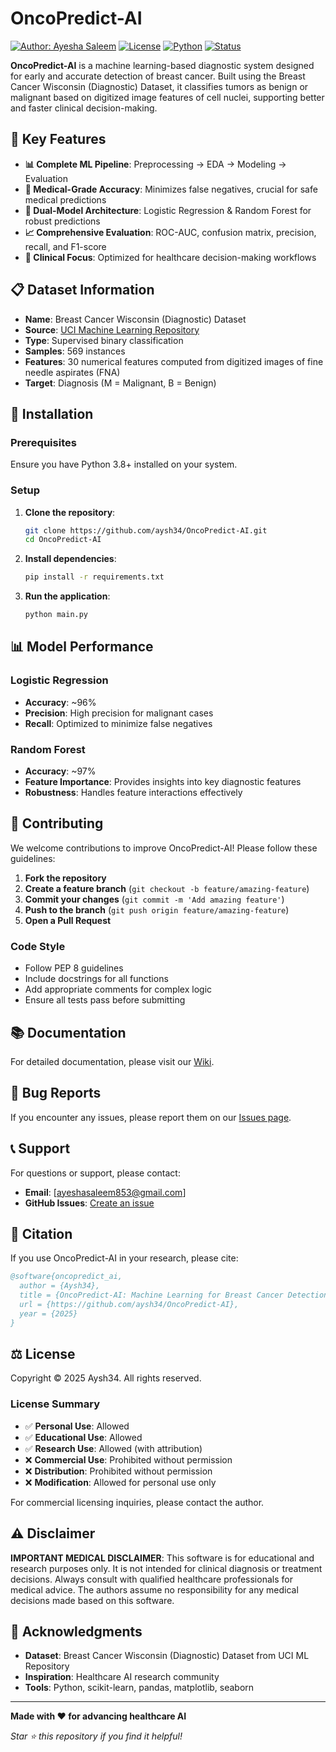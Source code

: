 # OncoPredict-AI

[![Author: Ayesha Saleem](https://img.shields.io/badge/Author-Ayesha%20Saleem-orange?style=flat-square&logo=github)](https://github.com/aysh34)
[![License](https://img.shields.io/badge/License-MIT-blue.svg)](LICENSE)
[![Python](https://img.shields.io/badge/Python-3.8+-green.svg)](https://python.org)
[![Status](https://img.shields.io/badge/Status-Active-success.svg)]()

**OncoPredict-AI** is a machine learning-based diagnostic system designed for early and accurate detection of breast cancer. Built using the Breast Cancer Wisconsin (Diagnostic) Dataset, it classifies tumors as benign or malignant based on digitized image features of cell nuclei, supporting better and faster clinical decision-making.

## 🚀 Key Features

- **📊 Complete ML Pipeline**: Preprocessing → EDA → Modeling → Evaluation
- **🧪 Medical-Grade Accuracy**: Minimizes false negatives, crucial for safe medical predictions
- **🤖 Dual-Model Architecture**: Logistic Regression & Random Forest for robust predictions
- **📈 Comprehensive Evaluation**: ROC-AUC, confusion matrix, precision, recall, and F1-score
- **🔬 Clinical Focus**: Optimized for healthcare decision-making workflows

## 📋 Dataset Information

- **Name**: Breast Cancer Wisconsin (Diagnostic) Dataset
- **Source**: [UCI Machine Learning Repository](https://archive.ics.uci.edu/ml/datasets/Breast+Cancer+Wisconsin+(Diagnostic))
- **Type**: Supervised binary classification
- **Samples**: 569 instances
- **Features**: 30 numerical features computed from digitized images of fine needle aspirates (FNA)
- **Target**: Diagnosis (M = Malignant, B = Benign)

## 🔧 Installation

### Prerequisites

Ensure you have Python 3.8+ installed on your system.

### Setup

1. **Clone the repository**:
   ```bash
   git clone https://github.com/aysh34/OncoPredict-AI.git
   cd OncoPredict-AI
   ```

2. **Install dependencies**:
   ```bash
   pip install -r requirements.txt
   ```

3. **Run the application**:
   ```bash
   python main.py
   ```

## 📊 Model Performance

### Logistic Regression
- **Accuracy**: ~96%
- **Precision**: High precision for malignant cases
- **Recall**: Optimized to minimize false negatives

### Random Forest
- **Accuracy**: ~97%
- **Feature Importance**: Provides insights into key diagnostic features
- **Robustness**: Handles feature interactions effectively


## 🤝 Contributing

We welcome contributions to improve OncoPredict-AI! Please follow these guidelines:

1. **Fork the repository**
2. **Create a feature branch** (`git checkout -b feature/amazing-feature`)
3. **Commit your changes** (`git commit -m 'Add amazing feature'`)
4. **Push to the branch** (`git push origin feature/amazing-feature`)
5. **Open a Pull Request**

### Code Style

- Follow PEP 8 guidelines
- Include docstrings for all functions
- Add appropriate comments for complex logic
- Ensure all tests pass before submitting

## 📚 Documentation

For detailed documentation, please visit our [Wiki](https://github.com/aysh34/OncoPredict-AI/wiki).

## 🐛 Bug Reports

If you encounter any issues, please report them on our [Issues page](https://github.com/aysh34/OncoPredict-AI/issues).

## 📞 Support

For questions or support, please contact:
- **Email**: [ayeshasaleem853@gmail.com]
- **GitHub Issues**: [Create an issue](https://github.com/aysh34/OncoPredict-AI/issues)

## 📄 Citation

If you use OncoPredict-AI in your research, please cite:

```bibtex
@software{oncopredict_ai,
  author = {Aysh34},
  title = {OncoPredict-AI: Machine Learning for Breast Cancer Detection},
  url = {https://github.com/aysh34/OncoPredict-AI},
  year = {2025}
}
```

## ⚖️ License

Copyright © 2025 Aysh34. All rights reserved.

### License Summary

- ✅ **Personal Use**: Allowed
- ✅ **Educational Use**: Allowed
- ✅ **Research Use**: Allowed (with attribution)
- ❌ **Commercial Use**: Prohibited without permission
- ❌ **Distribution**: Prohibited without permission
- ❌ **Modification**: Allowed for personal use only

For commercial licensing inquiries, please contact the author.

## ⚠️ Disclaimer

**IMPORTANT MEDICAL DISCLAIMER**: This software is for educational and research purposes only. It is not intended for clinical diagnosis or treatment decisions. Always consult with qualified healthcare professionals for medical advice. The authors assume no responsibility for any medical decisions made based on this software.

## 🌟 Acknowledgments

- **Dataset**: Breast Cancer Wisconsin (Diagnostic) Dataset from UCI ML Repository
- **Inspiration**: Healthcare AI research community
- **Tools**: Python, scikit-learn, pandas, matplotlib, seaborn

---

**Made with ❤️ for advancing healthcare AI**

*Star ⭐ this repository if you find it helpful!*
